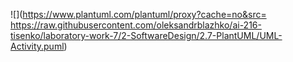 ![](https://www.plantuml.com/plantuml/proxy?cache=no&src=
https://raw.githubusercontent.com/oleksandrblazhko/ai-216-tisenko/laboratory-work-7/2-SoftwareDesign/2.7-PlantUML/UML-Activity.puml)
